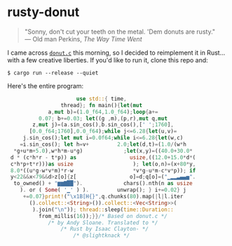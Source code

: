 # rusty-donut
> "Sonny, don't cut your teeth on the metal. 'Dem donuts are rusty."  
> — Old man Perkins, *The Way Time Went*

I came across [`donut.c`](https://www.a1k0n.net/2011/07/20/donut-math.html) this morning, so I decided to reimplement it in Rust... with a few creative liberties. If you'd like to run it, clone this repo and:

```
$ cargo run --release --quiet
```

Here's the entire program:

```rust
                      use std::{ time,
                 thread}; fn main(){let(mut
             a,mut b)=(1.0_f64,1.0_f64);loop{a+=
          0.07; b+=0.03; let((g ,m),(p,r),mut q,mut
        z,mut j)=(a.sin_cos(),b.sin_cos(),[' ';1760],
       [0.0_f64;1760],0.0_f64);while j<=6.28{let(u,v)=
     j.sin_cos();let mut i=0.0f64;while i<=6.28{let(w,c)
    =i.sin_cos(); let h=v+         2.0;let(d,t)=(1.0/(w*h
  *g+u*m+5.0),w*h*m-u*g)             ;let(x,y)=((40.0+30.0*
 d * (c*h*r - t*p)) as                 usize,((12.0+15.0*d*(
 c*h*p+t*r)))as usize                   ); let(o,n)=(x+80*y,
 8.0*((u*g-w*v*m)*r-w                   *v*g-u*m-c*v*p)); if
 y<22&&x<79&&d>z[o]{z[                 o]=d;q[o]=("▁▂▂▃▄▄▅".
  to_owned() + "▆▆▇██").             chars().nth(n as usize
    ). or ( Some( '▁' ) ).         unwrap(); } i+=0.02} j
     +=0.07}print!("\x1B[H{}",q.chunks(80).map(|l|l.iter
       ().collect::<String>()).collect::<Vec<String>>(
        ).join("\n")); thread::sleep(time::Duration::
          from_millis(16));}}/* Based on donut.c */
             /* by Andy Sloane. Translated to */
                 /* Rust by Isaac Clayton- */
                     /* @slightknack */
```
